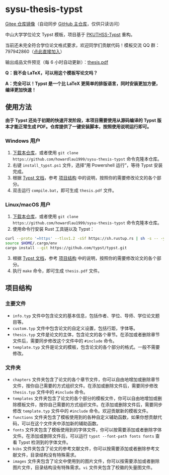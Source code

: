 # sysu-thesis-typst

[Gitee 仓库镜像](https://gitee.com/howardlau/sysu-thesis-typst)（自动同步 [GitHub 主仓库](https://github.com/howardlau1999/sysu-thesis-typst)，仅供只读访问）

中山大学学位论文 Typst 模板，项目基于 [PKUTHSS-Typst](https://github.com/lucifer1004/pkuthss-typst) 重构。

当前还未完全符合学位论文格式要求，欢迎同学们贡献代码！模板交流 QQ 群：797942860（[点此直接加入](https://jq.qq.com/?_wv=1027&k=m58va1kd)）

输出成品文件预览（每 6 小时自动更新）：[thesis.pdf](https://liuhaohua.com/sysu-thesis-typst/thesis.pdf)

**Q：我不会 LaTeX，可以用这个模板写论文吗？**

**A：完全可以！Typst 是一个比 LaTeX 更简单的排版语言，同时安装更加方便，编译更加快速！**

## 使用方法

**由于 Typst 还处于初期的快速开发阶段，本项目需要使用从源码编译的 Typst 版本才能正常生成 PDF。仓库提供了一键安装脚本，按照使用说明运行即可。**

### Windows 用户

1. [下载本仓库](https://gitee.com/howardlau/sysu-thesis-typst/repository/archive/master.zip)，或者使用 `git clone https://github.com/howardlau1999/sysu-thesis-typst` 命令克隆本仓库。
2. 右键 `install_typst.ps1` 文件，选择“用 Powershell 运行”，等待 Typst 安装完成。
3. 根据 [Typst 文档](https://typst.app/docs/)，参考 [项目结构](#项目结构) 中的说明，按照你的需要修改论文的各个部分。
4. 双击运行 `compile.bat`，即可生成 `thesis.pdf` 文件。

### Linux/macOS 用户

1. [下载本仓库](https://gitee.com/howardlau/sysu-thesis-typst/repository/archive/master.zip)，或者使用 `git clone https://github.com/howardlau1999/sysu-thesis-typst` 命令克隆本仓库。
2. 使用命令行安装 Rust 工具链以及 Typst：

```bash
curl --proto '=https' --tlsv1.2 -sSf https://sh.rustup.rs | sh -s -- -y
source $HOME/.cargo/env
cargo install --git https://github.com/typst/typst.git
```

3. 根据 [Typst 文档](https://typst.app/docs/)，参考 [项目结构](#项目结构) 中的说明，按照你的需要修改论文的各个部分。
4. 执行 `make` 命令，即可生成 `thesis.pdf` 文件。

## 项目结构

### 主要文件

- `info.typ` 文件中包含论文的基本信息，包括作者、学位、导师、学位论文题目等。
- `custom.typ` 文件中包含论文的自定义设置，包括行距，字体等。
- `thesis.typ` 文件是论文的主体，包含论文的各个章节。在添加或者删除章节文件后，需要同步修改这个文件中的 `#include` 命令。
- `template.typ` 文件是论文的模板，包含论文的各个部分的格式。一般不需要修改。

### 文件夹

- `chapters` 文件夹包含了论文的各个章节文件，你可以自由地增加或删除章节文件，按你自己需要的方式组织文件。在添加或删除文件后，需要同步修改 `thesis.typ` 文件中的 `#include` 命令。
- `templates` 文件夹包含了论文的各个部分的模板文件，你可以自由地增加或删除模板文件，按你自己需要的方式组织文件。在添加或删除文件后，需要同步修改 `template.typ` 文件中的 `#include` 命令。欢迎贡献新的模板文件。
- `functions` 文件夹包含了模板使用到的各种自定义辅助函数，如果你想贡献代码，可以在这个文件夹中添加新的辅助函数。
- `fonts` 文件夹包含了模板使用到的字体文件，你可以按需要添加或者删除字体文件。在添加或删除文件后，可以运行 `typst --font-path fonts fonts` 查看 Typst 检测到的字体文件。
- `bibs` 文件夹包含了论文的参考文献文件，你可以按需要添加或者删除参考文献文件，目录结构没有特殊需求。
- `images` 文件夹包含了论文中使用到的图片文件，你可以按需要添加或者删除图片文件，目录结构没有特殊需求。`vi` 文件夹包含了校徽的矢量图文件。
